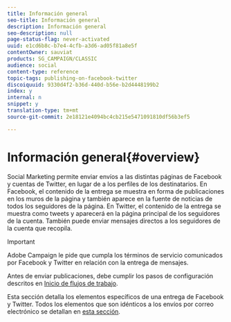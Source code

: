 ```yaml
---
title: Información general
seo-title: Información general
description: Información general
seo-description: null
page-status-flag: never-activated
uuid: e1cd6b8c-b7e4-4cfb-a3d6-ad05f81a8e5f
contentOwner: sauviat
products: SG_CAMPAIGN/CLASSIC
audience: social
content-type: reference
topic-tags: publishing-on-facebook-twitter
discoiquuid: 9330d4f2-b36d-440d-b56e-b2d4448199b2
index: y
internal: n
snippet: y
translation-type: tm+mt
source-git-commit: 2e18121e4094bc4cb215e5471091810df56b3ef5

---
```



# Información general{#overview}

Social Marketing permite enviar envíos a las distintas páginas de Facebook y cuentas de Twitter, en lugar de a los perfiles de los destinatarios. En Facebook, el contenido de la entrega se muestra en forma de publicaciones en los muros de la página y también aparece en la fuente de noticias de todos los seguidores de la página. En Twitter, el contenido de la entrega se muestra como tweets y aparecerá en la página principal de los seguidores de la cuenta. También puede enviar mensajes directos a los seguidores de la cuenta que recopila.

>[!IMPORTANT]
>
>Adobe Campaign le pide que cumpla los términos de servicio comunicados por Facebook y Twitter en relación con la entrega de mensajes.
>
>Antes de enviar publicaciones, debe cumplir los pasos de configuración descritos en [Inicio de flujos de trabajo](../../social/using/starting-workflows.md).

Esta sección detalla los elementos específicos de una entrega de Facebook y Twitter. Todos los elementos que son idénticos a los envíos por correo electrónico se detallan en [esta sección](../../delivery/using/about-email-channel.md).
